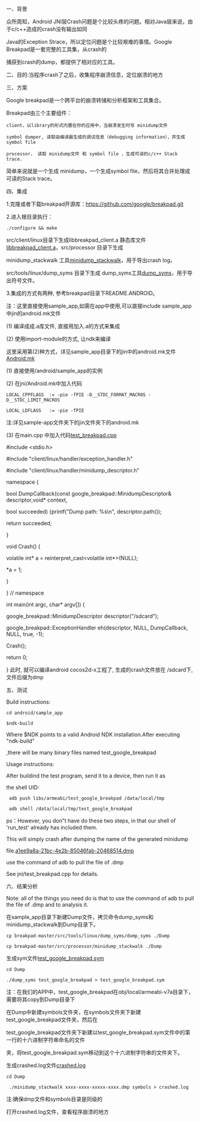 一、背景

众所周知，Android JNI层Crash问题是个比较头疼的问题。相对Java层来说，由于c/c++造成的crash没有输出如同

Java的Exception Strace，所以定位问题是个比较艰难的事情。Google Breakpad是一套完整的工具集，从crash的

捕获到crash的dump，都提供了相对应的工具。

二、目的:当程序crash了之后，收集程序崩溃信息，定位崩溃的地方

三、方案

Google breakpad是一个跨平台的崩溃转储和分析框架和工具集合。

Breakpad由三个主要组件：

    client，以library的形式内置在你的应用中，当崩溃发生时写 minidump文件
    
    symbol dumper, 读取由编译器生成的调试信息（debugging information），并生成 symbol file
    
    processor， 读取 minidump文件 和 symbol file ，生成可读的c/c++ Stack trace.

简单来说就是一个生成 minidump，一个生成symbol file，然后将其合并处理成可读的Stack trace。

四、集成

1.克隆或者下载breakpad开源库：https://github.com/google/breakpad.git

2.进入根目录执行：

`./configure && make`

 src/client/linux目录下生成libbreakpad_client.a 静态库文件[libbreakpad_client.a](/uploads/33f43e7fad5ec0fa5358c5fc9373e1db/libbreakpad_client.a)，src/processor 目录下生成

minidump_stackwalk 工具[minidump_stackwalk](/uploads/8b56c60770516b83344378e22ab64874/minidump_stackwalk)，用于导出crash log，

src/tools/linux/dump_syms 目录下生成 dump_syms工具[dump_syms](/uploads/05ca888d36dd5dfe4b0927e881ae775c/dump_syms)，用于导出符号文件。

3.集成的方式有两种, 参考breakpad目录下README.ANDROID。

注：这里直接使用sample_app,如需在app中使用,可以直接include sample_app中jin的android.mk文件

(1) 编译成成.a库文件, 直接用加入.a的方式来集成

(2) 使用import-module的方式, 让ndk来编译

这里采用第(2)种方式，详见sample_app目录下的jin中的android.mk文件[Android.mk](/uploads/bf07e5cc4ce46a87045203239a5eade4/Android.mk)

(1) 直接使用/android/sample_app的实例

(2) 在jni/Android.mk中加入代码

```
LOCAL_CPPFLAGS  := -pie -fPIE -D__STDC_FORMAT_MACROS -D__STDC_LIMIT_MACROS

LOCAL_LDFLAGS   := -pie -fPIE
```

注:详见sample-app文件夹下的jin文件夹下的android.mk

(3) 在main.cpp 中加入代码[test_breakpad.cpp](/uploads/6becceec0fad8db20eda02f623ef9866/test_breakpad.cpp)

#include <stdio.h>

#include "client/linux/handler/exception_handler.h"

#include "client/linux/handler/minidump_descriptor.h"

namespace {

bool DumpCallback(const google_breakpad::MinidumpDescriptor& descriptor,void* context,

  bool succeeded) {printf("Dump path: %s\n", descriptor.path());

  return succeeded;

}

void Crash() {

  volatile int* a = reinterpret_cast<volatile int*>(NULL);

  *a = 1;

}

}  // namespace

int main(int argc, char* argv[]) {

  google_breakpad::MinidumpDescriptor descriptor("/sdcard");

  google_breakpad::ExceptionHandler eh(descriptor, NULL, DumpCallback, NULL, true, -1);

  Crash();

  return 0;

}
此时, 就可以编译android cocos2d-x工程了, 生成的crash文件放在 /sdcard下, 文件后缀为dmp


五、测试

Build instructions:

   ```
cd android/sample_app

   $ndk-build
   ```

  Where $NDK points to a valid Android NDK installation.After executing "ndk-build"

,there will be many binary files named test_google_breakpad

Usage instructions:

   After buildind the test program, send it to a device, then run it as

   the shell UID:

     adb push libs/armeabi/test_google_breakpad /data/local/tmp
    
     adb shell /data/local/tmp/test_google_breakpad

ps：However, you don"t have do these two steps, in that our shell of 'run_test' already has included them.

   This will simply crash after dumping the name of the generated minidump

   file.[a1ee9a8a-21bc-4e2b-85046fab-20468514.dmp](/uploads/52f61416273700a479a323df4d382412/a1ee9a8a-21bc-4e2b-85046fab-20468514.dmp)

   use the command of adb to pull the file of .dmp 

   See jni/test_breakpad.cpp for details.

六、结果分析

Note: all of the things you need do is that to use the command of adb to pull the file of .dmp and to analysis it.

在sample_app目录下新建Dump文件，拷贝命令dump_syms和minidump_stackwalk到Dump目录下。

```
cp breakpad-master/src/tools/linux/dump_syms/dump_syms ./Dump

cp breakpad-master/src/processor/minidump_stackwalk ./Dump
```

生成sym文件[test_google_breakpad.sym](/uploads/54fa8d709f89fa17e5ba027ce44dc7c1/test_google_breakpad.sym)

```
cd Dump

./dump_syms test_google_breakpad > test_google_breakpad.sym
```

注：在我们的APP中，test_google_breakpad在obj/local/armeabi-v7a目录下，需要将其copy到Dump目录下

在Dump中新建symbols文件夹，在symbols文件夹下新建test_google_breakpad文件夹，然后在

test_google_breakpad文件夹下新建以test_google_breakpad.sym文件中的第一行的十六进制字符串命名的文件

夹，将test_google_breakpad.sym移动到这个十六进制字符串的文件夹下。

生成crashed.log文件[crashed.log](/uploads/79a0fdf3aebf28307c9caf98dba1d559/crashed.log)


```
cd Dump

 ./minidump_stackwalk xxxx-xxxx-xxxxx-xxxx.dmp symbols > crashed.log
```

注:确保dmp文件和symbols目录是同级的

打开crashed.log文件，查看程序崩溃的地方